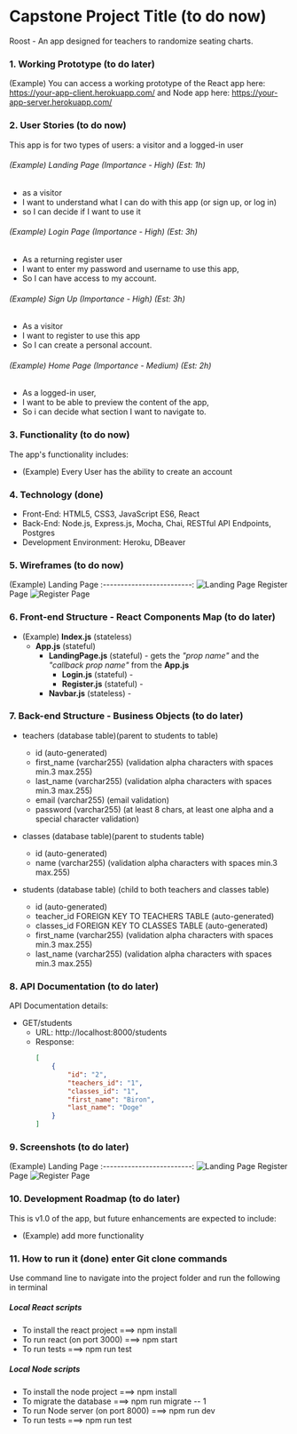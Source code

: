 # Capstone Project Title (to do now)
<!-- One line description of what this app is doing and who is it for -->
Roost - An app designed for teachers to randomize seating charts.


### 1. Working Prototype (to do later)
(Example) You can access a working prototype of the React app here: https://your-app-client.herokuapp.com/ and Node app here: https://your-app-server.herokuapp.com/



### 2. User Stories (to do now)
This app is for two types of users: a visitor and a logged-in user

###### (Example) Landing Page (Importance - High) (Est: 1h)
* as a visitor
* I want to understand what I can do with this app (or sign up, or log in)
* so I can decide if I want to use it

###### (Example) Login Page (Importance - High) (Est: 3h)
* As a returning register user
* I want to enter my password and username to use this app,
* So I can have access to my account.

###### (Example) Sign Up (Importance - High)  (Est: 3h)
* As a visitor
* I want to register to use this app
* So I can create a personal account.

###### (Example) Home Page (Importance - Medium)  (Est: 2h)
* As a logged-in user,
* I want to be able to preview the content of the app,
* So i can decide what section I want to navigate to.



### 3. Functionality (to do now)
The app's functionality includes:
* (Example) Every User has the ability to create an account



### 4. Technology (done)
* Front-End: HTML5, CSS3, JavaScript ES6, React
* Back-End: Node.js, Express.js, Mocha, Chai, RESTful API Endpoints, Postgres
* Development Environment: Heroku, DBeaver



### 5. Wireframes (to do now)
(Example) Landing Page
:-------------------------:
![Landing Page](/github-images/wireframes/landing-page-wireframe.png)
Register Page
![Register Page](/github-images/wireframes/register-page-wireframe.png)



### 6. Front-end Structure - React Components Map (to do later)
* (Example) __Index.js__ (stateless)
    * __App.js__ (stateful)
        * __LandingPage.js__ (stateful) - gets the _"prop name"_ and the _"callback prop name"_ from the __App.js__
            * __Login.js__ (stateful) -
            * __Register.js__ (stateful) -
        * __Navbar.js__ (stateless) -



### 7. Back-end Structure - Business Objects (to do later)
* teachers (database table)(parent to students to table)
    * id (auto-generated)
    * first_name (varchar255) (validation alpha characters with spaces min.3 max.255)
    * last_name (varchar255) (validation alpha characters with spaces min.3 max.255)
    * email (varchar255) (email validation)
    * password (varchar255) (at least 8 chars, at least one alpha and a special character validation)

* classes (database table)(parent to students table)
    * id (auto-generated)
	* name (varchar255) (validation alpha characters with spaces min.3 max.255)

* students (database table) (child to both teachers and classes table)
    * id (auto-generated)
    * teacher_id FOREIGN KEY TO TEACHERS TABLE (auto-generated)
    * classes_id FOREIGN KEY TO CLASSES TABLE (auto-generated)
	* first_name (varchar255) (validation alpha characters with spaces min.3 max.255)
    * last_name (varchar255) (validation alpha characters with spaces min.3 max.255)


### 8. API Documentation (to do later)
API Documentation details:
* GET/students
    * URL: http://localhost:8000/students
    * Response: 
        ```json
        [
            {
                "id": "2",
                "teachers_id": "1",
                "classes_id": "1",
                "first_name": "Biron",
                "last_name": "Doge"
            }
        ]
        ```

### 9. Screenshots (to do later)
(Example) Landing Page
:-------------------------:
![Landing Page](/github-images/screenshots/landing-page-screenshot.png)
Register Page
![Register Page](/github-images/screenshots/register-page-screenshot.png)



### 10. Development Roadmap (to do later)
This is v1.0 of the app, but future enhancements are expected to include:
* (Example) add more functionality



### 11. How to run it (done) enter Git clone commands
Use command line to navigate into the project folder and run the following in terminal

##### Local React scripts
* To install the react project ===> npm install
* To run react (on port 3000) ===> npm start
* To run tests ===> npm run test

##### Local Node scripts
* To install the node project ===> npm install
* To migrate the database ===> npm run migrate -- 1
* To run Node server (on port 8000) ===> npm run dev
* To run tests ===> npm run test